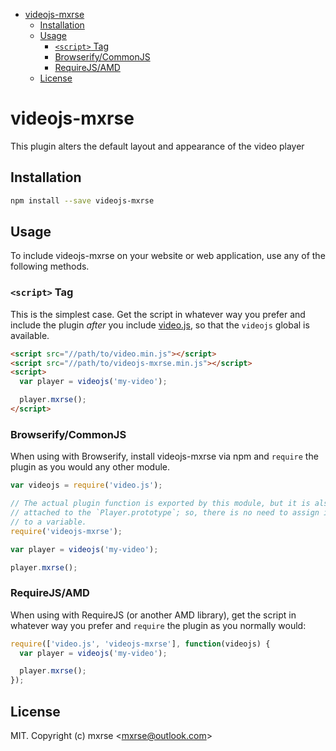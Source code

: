 <!-- START doctoc generated TOC please keep comment here to allow auto update -->
<!-- DON'T EDIT THIS SECTION, INSTEAD RE-RUN doctoc TO UPDATE -->


- [videojs-mxrse](#videojs-mxrse)
  - [Installation](#installation)
  - [Usage](#usage)
    - [`<script>` Tag](#script-tag)
    - [Browserify/CommonJS](#browserifycommonjs)
    - [RequireJS/AMD](#requirejsamd)
  - [License](#license)

<!-- END doctoc generated TOC please keep comment here to allow auto update -->

# videojs-mxrse

This plugin alters the default layout and appearance of the video player

## Installation

```sh
npm install --save videojs-mxrse
```

## Usage

To include videojs-mxrse on your website or web application, use any of the following methods.

### `<script>` Tag

This is the simplest case. Get the script in whatever way you prefer and include the plugin _after_ you include [video.js][videojs], so that the `videojs` global is available.

```html
<script src="//path/to/video.min.js"></script>
<script src="//path/to/videojs-mxrse.min.js"></script>
<script>
  var player = videojs('my-video');

  player.mxrse();
</script>
```

### Browserify/CommonJS

When using with Browserify, install videojs-mxrse via npm and `require` the plugin as you would any other module.

```js
var videojs = require('video.js');

// The actual plugin function is exported by this module, but it is also
// attached to the `Player.prototype`; so, there is no need to assign it
// to a variable.
require('videojs-mxrse');

var player = videojs('my-video');

player.mxrse();
```

### RequireJS/AMD

When using with RequireJS (or another AMD library), get the script in whatever way you prefer and `require` the plugin as you normally would:

```js
require(['video.js', 'videojs-mxrse'], function(videojs) {
  var player = videojs('my-video');

  player.mxrse();
});
```

## License

MIT. Copyright (c) mxrse &lt;mxrse@outlook.com&gt;


[videojs]: http://videojs.com/
